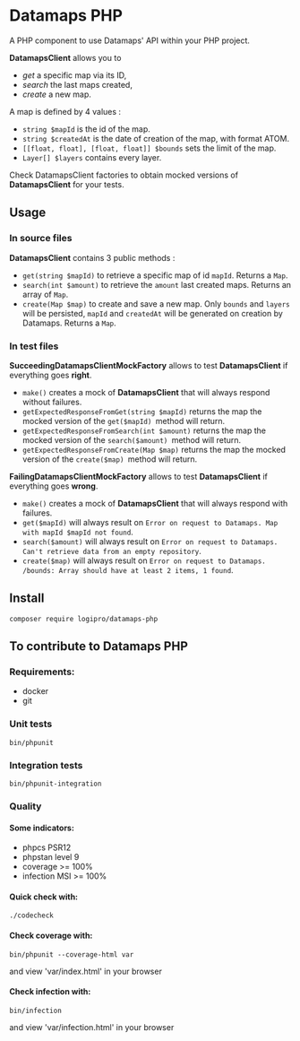 # Datamaps PHP

A PHP component to use Datamaps' API within your PHP project.

**DatamapsClient** allows you to 
* *get* a specific map via its ID, 
* *search* the last maps created,
* *create* a new map.


A map is defined by 4 values :
* `string $mapId` is the id of the map.
* `string $createdAt` is the date of creation of the map, with format ATOM.
* `[[float, float], [float, float]] $bounds` sets the limit of the map.
* `Layer[] $layers` contains every layer.


Check DatamapsClient factories to obtain mocked versions of **DatamapsClient** for your tests.

## Usage

### In source files
**DatamapsClient** contains 3 public methods :
* `get(string $mapId)` to retrieve a specific map of id `mapId`. Returns a `Map`.
* `search(int $amount)` to retrieve the `amount` last created maps. Returns an array of `Map`.
* `create(Map $map)` to create and save a new map. Only `bounds` and `layers` will be persisted, `mapId` and `createdAt` will be generated on creation by Datamaps. Returns a `Map`.

### In test files

**SucceedingDatamapsClientMockFactory** allows to test **DatamapsClient** if everything goes **right**.
* `make()` creates a mock of **DatamapsClient** that will always respond without failures.
* `getExpectedResponseFromGet(string $mapId)` returns the map the mocked version of the `get($mapId) `method will return.
* `getExpectedResponseFromSearch(int $amount)` returns the map the mocked version of the `search($amount) `method will return.
* `getExpectedResponseFromCreate(Map $map)` returns the map the mocked version of the `create($map) `method will return.

**FailingDatamapsClientMockFactory** allows to test **DatamapsClient** if everything goes **wrong**.
* `make()` creates a mock of **DatamapsClient** that will always respond with failures.
* `get($mapId)` will always result on `Error on request to Datamaps. Map with mapId $mapId not found`.
* `search($amount)` will always result on `Error on request to Datamaps. Can't retrieve data from an empty repository`.
* `create($map)` will always result on `Error on request to Datamaps. /bounds: Array should have at least 2 items, 1 found`.



## Install

```shell
composer require logipro/datamaps-php
```

## To contribute to Datamaps PHP
### Requirements:
* docker
* git

### Unit tests
```shell
bin/phpunit
```

### Integration tests
```shell
bin/phpunit-integration
```

### Quality
#### Some indicators:
* phpcs PSR12
* phpstan level 9
* coverage >= 100%
* infection MSI >= 100%


#### Quick check with:
```shell
./codecheck
```


#### Check coverage with:
```shell
bin/phpunit --coverage-html var
```
and view 'var/index.html' in your browser


#### Check infection with:
```shell
bin/infection
```
and view 'var/infection.html' in your browser
